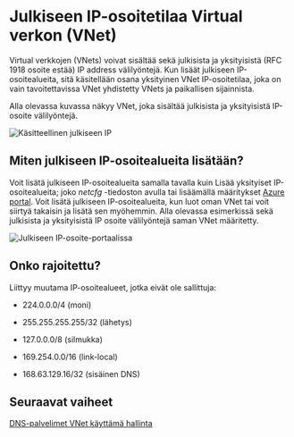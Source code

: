 <properties 
   pageTitle="Julkisten IP-osoitteiden käyttämisestä virtual verkossa"
   description="Opettele määrittämään virtual verkon käyttää julkiseen IP-osoitteet"
   services="virtual-network"
   documentationCenter="na"
   authors="jimdial"
   manager="carmonm"
   editor="tysonn" />
<tags 
   ms.service="virtual-network"
   ms.devlang="na"
   ms.topic="article"
   ms.tgt_pltfrm="na"
   ms.workload="infrastructure-services"
   ms.date="04/27/2016"
   ms.author="jdial" />

# <a name="public-ip-address-space-in-a-virtual-network-vnet"></a>Julkiseen IP-osoitetilaa Virtual verkon (VNet)

Virtual verkkojen (VNets) voivat sisältää sekä julkisista ja yksityisistä (RFC 1918 osoite estää) IP address välilyöntejä. Kun lisäät julkiseen IP-osoitealueita, sitä käsitellään osana yksityinen VNet IP-osoitetilaa, joka on vain tavoitettavissa VNet yhdistetty VNets ja paikallisen sijainnista.

Alla olevassa kuvassa näkyy VNet, joka sisältää julkisista ja yksityisistä IP-osoite välilyöntejä.

![Käsitteellinen julkiseen IP](./media/virtual-networks-public-ip-within-vnet/IC775683.jpg)

## <a name="how-do-i-add-a-public-ip-address-range"></a>Miten julkiseen IP-osoitealueita lisätään?

Voit lisätä julkiseen IP-osoitealueita samalla tavalla kuin Lisää yksityiset IP-osoitealueita; joko *netcfg* -tiedoston avulla tai lisäämällä määritykset [Azure portal](http://portal.azure.com). Voit lisätä julkiseen IP-osoitealueita, kun luot oman VNet tai voit siirtyä takaisin ja lisätä sen myöhemmin. Alla olevassa esimerkissä sekä julkisista ja yksityisistä IP osoite välilyöntejä saman VNet määritetty.

![Julkiseen IP-osoite-portaalissa](./media/virtual-networks-public-ip-within-vnet/IC775684.png)

## <a name="are-there-any-limitations"></a>Onko rajoitettu?

Liittyy muutama IP-osoitealueet, jotka eivät ole sallittuja:

- 224.0.0.0/4 (moni)

- 255.255.255.255/32 (lähetys)

- 127.0.0.0/8 (silmukka)

- 169.254.0.0/16 (link-local)

- 168.63.129.16/32 (sisäinen DNS)

## <a name="next-steps"></a>Seuraavat vaiheet

[DNS-palvelimet VNet käyttämä hallinta](virtual-networks-manage-dns-in-vnet.md)